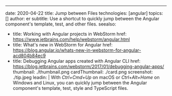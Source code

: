 ---
date: 2020-04-22
title: Jump between Files
technologies: [angular]
topics: []
author: er
subtitle: Use a shortcut to quickly jump between the Angular component's template, test, and other files.
seealso:
- title: Working with Angular projects in WebStorm
  href: https://www.jetbrains.com/help/webstorm/angular.html
- title: What's new in WebStorm for Angular
  href: https://blog.angular.io/whats-new-in-webstorm-for-angular-acd804b84ec9
- title: Debugging Angular apps created with Angular CLI
  href: https://blog.jetbrains.com/webstorm/2017/01/debugging-angular-apps/
thumbnail: ./thumbnail.png
cardThumbnail: ./card.png
screenshot: ./tip.jpeg
leadin: |
  With *Ctrl+Cmd+Up* on macOS or *Ctrl+Alt+Home* on Windows and Linux, you can quickly jump between the Angular component's template, test, style and TypeScript files.
